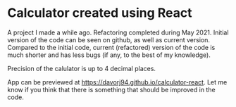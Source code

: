 # Calculator created using React

A project I made a while ago. Refactoring completed during May 2021. Initial version of the code can be seen on github, as well as current version. Compared to the initial code, current (refactored) version of the code is much shorter and has less bugs (if any, to the best of my knowledge).

Precision of the calulator is up to 4 decimal places.

App can be previewed at https://davorj94.github.io/calculator-react. Let me know if you think that there is something that should be improved in the code.
